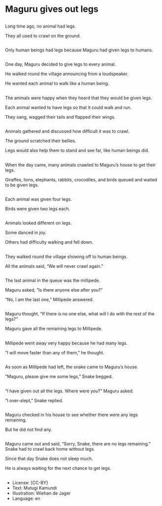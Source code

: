 # Maguru gives out legs

##
Long time ago, no animal had legs.

They all used to crawl on the ground.

##
Only human beings had legs because Maguru had given legs to humans.

##
One day, Maguru decided to give legs to every animal.

He walked round the village announcing from a loudspeaker.

He wanted each animal to walk like a human being.

##
The animals were happy when they heard that they would be given legs.

Each animal wanted to have legs so that it could walk and run.

They sang, wagged their tails and flapped their wings.

##
Animals gathered and discussed how difficult it was to crawl.

The ground scratched their bellies.

Legs would also help them to stand and see far, like human beings did.

##
When the day came, many animals crawled to Maguru’s house to get their legs.

Giraffes, lions, elephants, rabbits, crocodiles, and birds queued and waited to be given legs.

##
Each animal was given four legs.

Birds were given two legs each.

##
Animals looked different on legs.

Some danced in joy.

Others had difficulty walking and fell down.

##
They walked round the village showing off to human beings.

All the animals said, “We will never crawl again.”

##
The last animal in the queue was the millipede.

Maguru asked, “Is there anyone else after you?”

“No, I am the last one,” Millipede answered.

##
Maguru thought, “If there is no one else, what will I do with the rest of the legs?”

Maguru gave all the remaining legs to Millipede.

##
Millipede went away very happy because he had many legs.

“I will move faster than any of them,” he thought.

##
As soon as Millipede had left, the snake came to Maguru’s house.

“Maguru, please give me some legs,” Snake begged.

##
“I have given out all the legs. Where were you?” Maguru asked.

“I over-slept,” Snake replied.

##
Maguru checked in his house to see whether there were any legs remaining.

But he did not find any.

##
Maguru came out and said, “Sorry, Snake, there are no legs remaining.” Snake had to crawl back home without legs.

Since that day Snake does not sleep much.

He is always waiting for the next chance to get legs.

##
* License: [CC-BY]
* Text: Mutugi Kamundi
* Illustration: Wiehan de Jager
* Language: en
